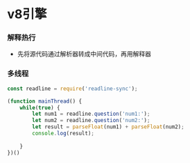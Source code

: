# v8引擎

### 解释热行
- 先将源代码通过解析器转成中间代码，再用解释器
### 多线程
```js
const readline = require('readline-sync');

(function mainThread() {
    while(true) {
        let num1 = readline.question('num1:');
        let num2 = readline.question('num2:');
        let result = parseFloat(num1) + parseFloat(num2);
        console.log(result);
        
    }
})()

```
